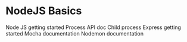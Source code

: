 # NodeJS Basics

Node JS getting started
Process API doc
Child process
Express getting started
Mocha documentation
Nodemon documentation